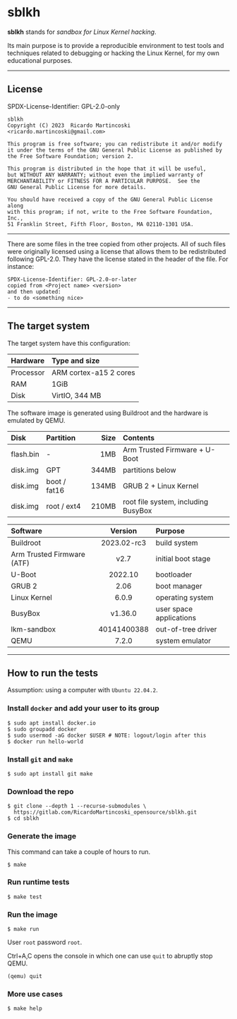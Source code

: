 # sblkh

**sblkh** stands for *sandbox for Linux Kernel hacking*.

Its main purpose is to provide a reproducible environment to test tools and
techniques related to debugging or hacking the Linux Kernel, for my own
educational purposes.

------

## License

SPDX-License-Identifier: GPL-2.0-only

    sblkh
    Copyright (C) 2023  Ricardo Martincoski  <ricardo.martincoski@gmail.com>

    This program is free software; you can redistribute it and/or modify
    it under the terms of the GNU General Public License as published by
    the Free Software Foundation; version 2.

    This program is distributed in the hope that it will be useful,
    but WITHOUT ANY WARRANTY; without even the implied warranty of
    MERCHANTABILITY or FITNESS FOR A PARTICULAR PURPOSE.  See the
    GNU General Public License for more details.

    You should have received a copy of the GNU General Public License along
    with this program; if not, write to the Free Software Foundation, Inc.,
    51 Franklin Street, Fifth Floor, Boston, MA 02110-1301 USA.

------

There are some files in the tree copied from other projects.
All of such files were originally licensed using a license that allows them to
be redistributed following GPL-2.0.
They have the license stated in the header of the file. For instance:
```
SPDX-License-Identifier: GPL-2.0-or-later
copied from <Project name> <version>
and then updated:
- to do <something nice>
```

------

## The target system

The target system have this configuration:

| Hardware   | Type and size           |
|:-----------|:------------------------|
| Processor  | ARM cortex-a15 2 cores  |
| RAM        | 1GiB                    |
| Disk       | VirtIO, 344 MB          |

The software image is generated using Buildroot and the hardware is emulated by
QEMU.

| Disk         | Partition    | Size   | Contents                             |
|:-------------|:-------------|-------:|:-------------------------------------|
| flash.bin    | -            | 1MB    | Arm Trusted Firmware + U-Boot        |
| disk.img     | GPT          | 344MB  | partitions below                     |
| disk.img     | boot / fat16 | 134MB  | GRUB 2 + Linux Kernel                |
| disk.img     | root / ext4  | 210MB  | root file system, including BusyBox  |

| Software                    | Version      | Purpose                  |
|:----------------------------|:------------:|:-------------------------|
| Buildroot                   | 2023.02-rc3  | build system             |
| Arm Trusted Firmware (ATF)  | v2.7         | initial boot stage       |
| U-Boot                      | 2022.10      | bootloader               |
| GRUB 2                      | 2.06         | boot manager             |
| Linux Kernel                | 6.0.9        | operating system         |
| BusyBox                     | v1.36.0      | user space applications  |
| lkm-sandbox                 | 40141400388  | out-of-tree driver       |
| QEMU                        | 7.2.0        | system emulator          |

------

## How to run the tests

Assumption: using a computer with `Ubuntu 22.04.2`.

### Install `docker` and add your user to its group

```
$ sudo apt install docker.io
$ sudo groupadd docker
$ sudo usermod -aG docker $USER # NOTE: logout/login after this
$ docker run hello-world
```

### Install `git` and `make`

```
$ sudo apt install git make
```

### Download the repo

```
$ git clone --depth 1 --recurse-submodules \
  https://gitlab.com/RicardoMartincoski_opensource/sblkh.git
$ cd sblkh
```

### Generate the image

This command can take a couple of hours to run.

```
$ make
```

### Run runtime tests

```
$ make test
```

### Run the image

```
$ make run
```
User `root` password `root`.

Ctrl+A,C opens the console in which one can use `quit` to abruptly stop QEMU.
```
(qemu) quit
```

### More use cases

```
$ make help
```
